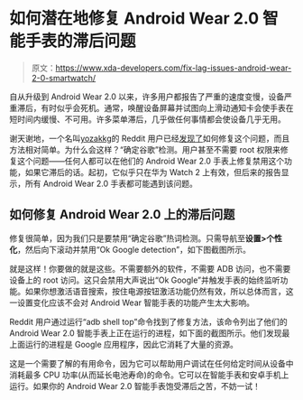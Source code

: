 # 如何潜在地修复 Android Wear 2.0 智能手表的滞后问题

> 原文：<https://www.xda-developers.com/fix-lag-issues-android-wear-2-0-smartwatch/>

自从升级到 Android Wear 2.0 以来，许多用户都报告了严重的速度变慢，设备严重滞后，有时似乎会死机。通常，唤醒设备屏幕并试图向上滑动通知卡会使手表在短时间内缓慢、不可用。许多菜单滞后，几乎做任何事情都会使设备几乎无用。

谢天谢地，一个名叫[yozakkg](https://www.reddit.com/user/Yozakgg)的 Reddit 用户已经[发现了](https://www.reddit.com/r/AndroidWear/comments/7igeql/psa_for_huawei_watch_2_owners_disabling_ok_google/)如何修复这个问题，而且方法相对简单。为什么会这样？“确定谷歌”检测。用户甚至不需要 root 权限来修复这个问题——任何人都可以在他们的 Android Wear 2.0 手表上修复禁用这个功能，如果它滞后的话。起初，它似乎只在华为 Watch 2 上有效，但后来的报告显示，所有 Android Wear 2.0 手表都可能遇到该问题。

## 如何修复 Android Wear 2.0 上的滞后问题

修复很简单，因为我们只是要禁用“确定谷歌”热词检测。只需导航至**设置>个性化**，然后向下滚动并禁用“Ok Google detection”，如下图截图所示。

就是这样！你要做的就是这些。不需要额外的软件，不需要 ADB 访问，也不需要设备上的 root 访问。这只会禁用大声说出“Ok Google”并触发手表的始终监听功能。如果你想激活语音搜索，按住电源按钮激活功能仍然有效，所以总体而言，这一设置变化应该不会对 Android Wear 智能手表的功能产生太大影响。

Reddit 用户通过运行“adb shell top”命令找到了修复方法，该命令列出了他们的 Android Wear 2.0 智能手表上正在运行的进程，如下面的截图所示。他们发现最上面运行的进程是 Google 应用程序，因此它消耗了大量的资源。

这是一个需要了解的有用命令，因为它可以帮助用户调试在任何给定时间从设备中消耗最多 CPU 功率(从而延长电池寿命)的命令。它可以在智能手表和安卓手机上运行。如果你的 Android Wear 2.0 智能手表饱受滞后之苦，不妨一试！